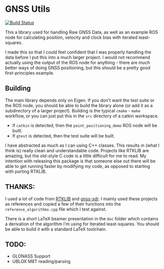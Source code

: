 # GNSS Utils
[![Build Status](https://api.travis-ci.com/superjax/gnss_utils.svg?branch=master)](https://travis-ci.com/superjax/gnss_utils)

This a library used for handling Raw GNSS Data, as well as an example ROS node for calculating position, velocity and clock bias with iterated least-squares.

I made this so that I could feel confident that I was properly handling the data before I put this into a much larger project.  I would not recommend actually using the output of the ROS node for anything - there are _much_ better ways of doing GNSS positioning, but this should be a pretty good first-principles example.

## Building
The main library depends only on Eigen.  If you don't want the test suite or the ROS node, you should be able to build the library alone (or add it as a subdirectory of a larger project).  Building is the typical `cmake` - `make` workflow, or you can just put this in the `src` directory of a catkin workspace.

 - If `catkin` is detected, then the `point_positioning_demo` ROS node will be built.
 - If `gtest` is detected, then the test suite will be built.

I have abstracted as much as I can using C++ classes.  This results in (what I think is) really clean and understandable code.  Projects like RTKLIB are amazing, but the old-style C code is a little difficult for me to read.  My intention with releasing this package is that someone else out there will be able to get running faster by modifying my code, as opposed to starting with porting RTKLIB.

## THANKS:
I used a lot of code from [RTKLIB](https://github.com/tomojitakasu/RTKLIB) and [gnss-sdr](https://github.com/osqzss/gps-sdr-sim).  I mainly used these projects as references and copied a few of their functions into the `reference_algorithms.cpp` file which I test against.

There is a short LaTeX beamer presentation in the `doc` folder which contains a derivation of the algorithm I'm using for Iterated least-squares.  You should be able to build it with a standard LaTeX toolchain.

## TODO:
 - GLONASS Support
 - UBLOX M8T reading/parsing





